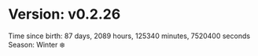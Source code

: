 # Version: v0.2.26
Time since birth: 87 days, 2089 hours, 125340 minutes, 7520400 seconds
Season: Winter ❄️
